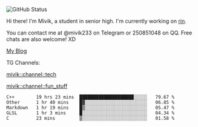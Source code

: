 ![GitHub Status](https://github-readme-stats.vercel.app/api?show_icons=true&username=Mivik)

Hi there! I'm Mivik, a student in senior high. I'm currently working on [rin](https://github.com/Mivik/rin).

You can contact me at @mivik233 on Telegram or 250851048 on QQ. Free chats are also welcome! XD

[My Blog](https://mivik.gitee.io)

TG Channels:

[mivik::channel::tech](https://t.me/mivik_channel_tech/)

[mivik::channel::fun_stuff](https://t.me/mivik_channel_fun_stuff/)

<!--START_SECTION:waka-->
```text
C++        19 hrs 23 mins  ████████████████████░░░░░   79.67 % 
Other      1 hr 40 mins    █▓░░░░░░░░░░░░░░░░░░░░░░░   06.85 % 
Markdown   1 hr 19 mins    █▒░░░░░░░░░░░░░░░░░░░░░░░   05.47 % 
GLSL       1 hr 3 mins     █░░░░░░░░░░░░░░░░░░░░░░░░   04.34 % 
C          23 mins         ▒░░░░░░░░░░░░░░░░░░░░░░░░   01.58 % 
```
<!--END_SECTION:waka-->
